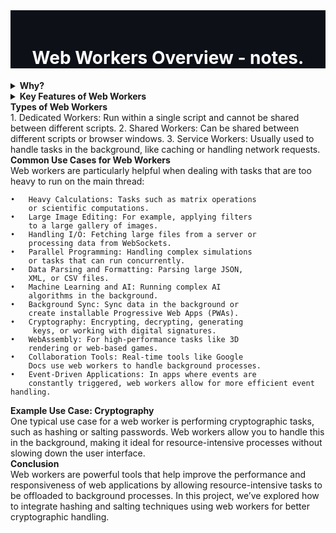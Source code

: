 <div style="text-align: center; background-color: #0D1117; padding-top: 20px;">
  <h1 style="color: #FFFFFF">
    Web Workers Overview - notes.
  </h1>
</div>

<details>
  <summary style="font-weight: bold">Why?</summary>
  Web Workers allow you to run tasks in the background without interrupting the main event loop. They are especially useful for handling heavy computations or I/O-bound tasks. In today’s lecture, for example, we used Amiibo to fetch data with a web worker.
</details>


<details>
  <summary style="font-weight: bold">Key Features of Web Workers</summary>
  •	    Concurrency: Perform heavy tasks in the background 
        without disrupting the UI.
	•	Isolated Context: Web workers run in a separate 
         environment, making them ideal for handling tasks independently.
	•	Communication via Messaging: Web workers use 
        postMessage to send messages between workers, allowing systems to communicate between different sides of the application.
	•	Scalability with Multiple Workers: You can have 
         multiple workers running simultaneously, and even add service workers for additional background tasks.
</details>

<summary style="font-weight: bold">Types of Web Workers</summary>
	1.	Dedicated Workers: Run within a single script and 
        cannot be shared between different scripts.
	2.	Shared Workers: Can be shared between different 
        scripts or browser windows.
	3.	Service Workers: Usually used to handle tasks in the 
        background, like caching or handling network requests.
</details>

<summary style="font-weight: bold">Common Use Cases for Web Workers</summary>
	Web workers are particularly helpful when dealing with tasks that are too heavy to run on the main thread:

	•	Heavy Calculations: Tasks such as matrix operations 
        or scientific computations.
	•	Large Image Editing: For example, applying filters 
        to a large gallery of images.
	•	Handling I/O: Fetching large files from a server or 
        processing data from WebSockets.
	•	Parallel Programming: Handling complex simulations 
        or tasks that can run concurrently.
	•	Data Parsing and Formatting: Parsing large JSON, 
        XML, or CSV files.
	•	Machine Learning and AI: Running complex AI 
        algorithms in the background.
	•	Background Sync: Sync data in the background or 
        create installable Progressive Web Apps (PWAs).
	•	Cryptography: Encrypting, decrypting, generating
         keys, or working with digital signatures.
	•	WebAssembly: For high-performance tasks like 3D 
        rendering or web-based games.
	•	Collaboration Tools: Real-time tools like Google 
        Docs use web workers to handle background processes.
	•	Event-Driven Applications: In apps where events are 
        constantly triggered, web workers allow for more efficient event handling.
</details>

<summary style="font-weight: bold">Example Use Case: Cryptography</summary>
One typical use case for a web worker is performing cryptographic tasks, such as hashing or salting passwords. Web workers allow you to handle this in the background, making it ideal for resource-intensive processes without slowing down the user interface.
</details>

<summary style="font-weight: bold">Conclusion</summary>
Web workers are powerful tools that help improve the performance and responsiveness of web applications by allowing resource-intensive tasks to be offloaded to background processes. In this project, we’ve explored how to integrate hashing and salting techniques using web workers for better cryptographic handling.
</details>
